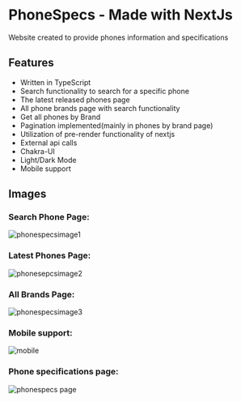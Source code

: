 # PhoneSpecs - Made with NextJs
Website created to provide phones information and specifications
## Features

- Written in TypeScript
- Search functionality to search for a specific phone
- The latest released phones page 
- All phone brands page with search functionality
- Get all phones by Brand
- Pagination implemented(mainly in phones by brand page)
- Utilization of pre-render functionality of nextjs
- External api calls
- Chakra-UI
- Light/Dark Mode
- Mobile support

## Images
### Search Phone Page:
![phonespecsimage1](https://user-images.githubusercontent.com/103745653/212406324-e5d1ebbe-0329-4995-8856-52aec142ff14.JPG)
### Latest Phones Page:
![phonesepcsimage2](https://user-images.githubusercontent.com/103745653/212406334-15f5af53-1d5b-481a-bfab-46ffb0570a59.JPG)
### All Brands Page:
![phonespecsimage3](https://user-images.githubusercontent.com/103745653/212406354-c57b6b0e-34b3-4469-a5ba-f33238b9302c.JPG)
### Mobile support:
![mobile](https://user-images.githubusercontent.com/103745653/212425287-aeae8c02-b5ec-457a-b842-8cbe93386dd9.JPG)
### Phone specifications page:
![phonespecs page](https://user-images.githubusercontent.com/103745653/212425313-456e87fd-d6e9-465f-b374-75faa3867ee8.JPG)





